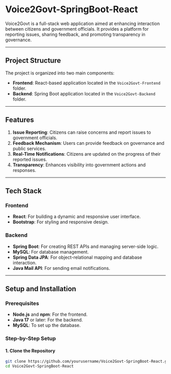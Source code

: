 # Voice2Govt-SpringBoot-React

Voice2Govt is a full-stack web application aimed at enhancing interaction between citizens and government officials. It provides a platform for reporting issues, sharing feedback, and promoting transparency in governance.

---

## **Project Structure**
The project is organized into two main components:
- **Frontend**: React-based application located in the `Voice2Govt-Frontend` folder.
- **Backend**: Spring Boot application located in the `Voice2Govt-Backend` folder.


---

## **Features**
1. **Issue Reporting**: Citizens can raise concerns and report issues to government officials.
2. **Feedback Mechanism**: Users can provide feedback on governance and public services.
3. **Real-Time Notifications**: Citizens are updated on the progress of their reported issues.
4. **Transparency**: Enhances visibility into government actions and responses.

---

## **Tech Stack**
### **Frontend**
- **React**: For building a dynamic and responsive user interface.
- **Bootstrap**: For styling and responsive design.

### **Backend**
- **Spring Boot**: For creating REST APIs and managing server-side logic.
- **MySQL**: For database management.
- **Spring Data JPA**: For object-relational mapping and database interaction.
- **Java Mail API**: For sending email notifications.

---

## **Setup and Installation**
### **Prerequisites**
- **Node.js** and **npm**: For the frontend.
- **Java 17** or later: For the backend.
- **MySQL**: To set up the database.

### **Step-by-Step Setup**

#### **1. Clone the Repository**
```bash
git clone https://github.com/yourusername/Voice2Govt-SpringBoot-React.git
cd Voice2Govt-SpringBoot-React

